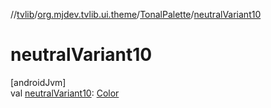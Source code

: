 //[tvlib](../../../index.md)/[org.mjdev.tvlib.ui.theme](../index.md)/[TonalPalette](index.md)/[neutralVariant10](neutral-variant10.md)

# neutralVariant10

[androidJvm]\
val [neutralVariant10](neutral-variant10.md): [Color](https://developer.android.com/reference/kotlin/androidx/compose/ui/graphics/Color.html)
